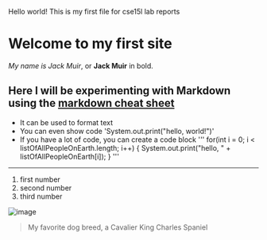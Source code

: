 Hello world! This is my first file for cse15l lab reports

# Welcome to my first site
*My name is Jack Muir*, or **Jack Muir** in bold. 

## Here I will be experimenting with Markdown using the [markdown cheat sheet](https://commonmark.org/help/)

* It can be used to format text
* You can even show code 'System.out.print("hello, world!")'
* If you have a lot of code, you can create a code block
'''
for(int i = 0; i < listOfAllPeopleOnEarth.length; i++)
{
System.out.print("hello, " + listOfAllPeopleOnEarth[i]);
}
'''

---


1. first number
2. second number 
3. third number





![image](https://hellobark.com/wp-content/uploads/cavalier-king-charles-spaniel.jpg)
> My favorite dog breed, a Cavalier King Charles Spaniel
